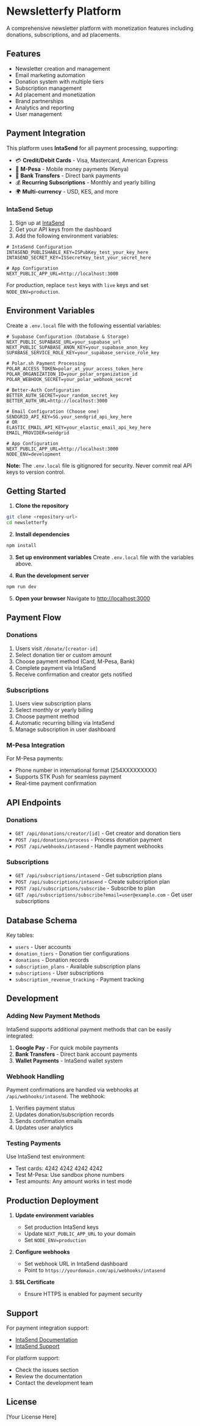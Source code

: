 # Newsletterfy Platform

A comprehensive newsletter platform with monetization features including donations, subscriptions, and ad placements.

## Features

- Newsletter creation and management
- Email marketing automation
- Donation system with multiple tiers
- Subscription management
- Ad placement and monetization
- Brand partnerships
- Analytics and reporting
- User management

## Payment Integration

This platform uses **IntaSend** for all payment processing, supporting:

- 💳 **Credit/Debit Cards** - Visa, Mastercard, American Express
- 📱 **M-Pesa** - Mobile money payments (Kenya)
- 🏦 **Bank Transfers** - Direct bank payments
- 💰 **Recurring Subscriptions** - Monthly and yearly billing
- 🌍 **Multi-currency** - USD, KES, and more

### IntaSend Setup

1. Sign up at [IntaSend](https://developers.intasend.com)
2. Get your API keys from the dashboard
3. Add the following environment variables:

```env
# IntaSend Configuration
INTASEND_PUBLISHABLE_KEY=ISPubKey_test_your_key_here
INTASEND_SECRET_KEY=ISSecretKey_test_your_secret_here

# App Configuration  
NEXT_PUBLIC_APP_URL=http://localhost:3000
```

For production, replace `test` keys with `live` keys and set `NODE_ENV=production`.

## Environment Variables

Create a `.env.local` file with the following essential variables:

```env
# Supabase Configuration (Database & Storage)
NEXT_PUBLIC_SUPABASE_URL=your_supabase_url
NEXT_PUBLIC_SUPABASE_ANON_KEY=your_supabase_anon_key
SUPABASE_SERVICE_ROLE_KEY=your_supabase_service_role_key

# Polar.sh Payment Processing
POLAR_ACCESS_TOKEN=polar_at_your_access_token_here
POLAR_ORGANIZATION_ID=your_polar_organization_id
POLAR_WEBHOOK_SECRET=your_polar_webhook_secret

# Better-Auth Configuration
BETTER_AUTH_SECRET=your_random_secret_key
BETTER_AUTH_URL=http://localhost:3000

# Email Configuration (Choose one)
SENDGRID_API_KEY=SG.your_sendgrid_api_key_here
# OR
ELASTIC_EMAIL_API_KEY=your_elastic_email_api_key_here
EMAIL_PROVIDER=sendgrid

# App Configuration
NEXT_PUBLIC_APP_URL=http://localhost:3000
NODE_ENV=development
```

**Note:** The `.env.local` file is gitignored for security. Never commit real API keys to version control.

## Getting Started

1. **Clone the repository**
```bash
git clone <repository-url>
cd newsletterfy
```

2. **Install dependencies**
```bash
npm install
```

3. **Set up environment variables**
Create `.env.local` file with the variables above.

4. **Run the development server**
```bash
npm run dev
```

5. **Open your browser**
Navigate to [http://localhost:3000](http://localhost:3000)

## Payment Flow

### Donations
1. Users visit `/donate/[creator-id]` 
2. Select donation tier or custom amount
3. Choose payment method (Card, M-Pesa, Bank)
4. Complete payment via IntaSend
5. Receive confirmation and creator gets notified

### Subscriptions
1. Users view subscription plans
2. Select monthly or yearly billing
3. Choose payment method
4. Automatic recurring billing via IntaSend
5. Manage subscription in user dashboard

### M-Pesa Integration
For M-Pesa payments:
- Phone number in international format (254XXXXXXXXX)
- Supports STK Push for seamless payment
- Real-time payment confirmation

## API Endpoints

### Donations
- `GET /api/donations/creator/[id]` - Get creator and donation tiers
- `POST /api/donations/process` - Process donation payment
- `POST /api/webhooks/intasend` - Handle payment webhooks

### Subscriptions  
- `GET /api/subscriptions/intasend` - Get subscription plans
- `POST /api/subscriptions/intasend` - Create subscription plan
- `POST /api/subscriptions/subscribe` - Subscribe to plan
- `GET /api/subscriptions/subscribe?email=user@example.com` - Get user subscriptions

## Database Schema

Key tables:
- `users` - User accounts
- `donation_tiers` - Donation tier configurations
- `donations` - Donation records
- `subscription_plans` - Available subscription plans
- `subscriptions` - User subscriptions
- `subscription_revenue_tracking` - Payment tracking

## Development

### Adding New Payment Methods

IntaSend supports additional payment methods that can be easily integrated:

1. **Google Pay** - For quick mobile payments
2. **Bank Transfers** - Direct bank account payments  
3. **Wallet Payments** - IntaSend wallet system

### Webhook Handling

Payment confirmations are handled via webhooks at `/api/webhooks/intasend`. The webhook:

1. Verifies payment status
2. Updates donation/subscription records
3. Sends confirmation emails
4. Updates user analytics

### Testing Payments

Use IntaSend test environment:
- Test cards: 4242 4242 4242 4242
- Test M-Pesa: Use sandbox phone numbers
- Test amounts: Any amount works in test mode

## Production Deployment

1. **Update environment variables**
   - Set production IntaSend keys
   - Update `NEXT_PUBLIC_APP_URL` to your domain
   - Set `NODE_ENV=production`

2. **Configure webhooks**
   - Set webhook URL in IntaSend dashboard
   - Point to `https://yourdomain.com/api/webhooks/intasend`

3. **SSL Certificate**
   - Ensure HTTPS is enabled for payment security

## Support

For payment integration support:
- [IntaSend Documentation](https://developers.intasend.com/docs/introduction)
- [IntaSend Support](https://developers.intasend.com)

For platform support:
- Check the issues section
- Review the documentation
- Contact the development team

## License

[Your License Here]